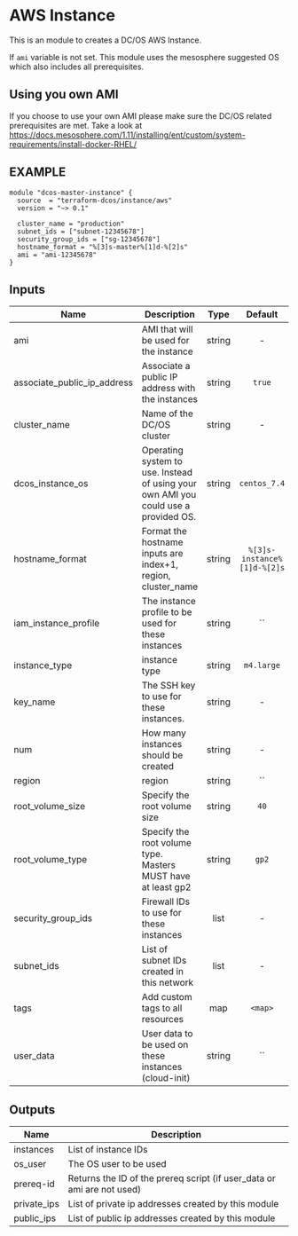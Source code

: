 AWS Instance
============
This is an module to creates a DC/OS AWS Instance.

If `ami` variable is not set. This module uses the mesosphere suggested OS
which also includes all prerequisites.

Using you own AMI
-----------------
If you choose to use your own AMI please make sure the DC/OS related
prerequisites are met. Take a look at https://docs.mesosphere.com/1.11/installing/ent/custom/system-requirements/install-docker-RHEL/

EXAMPLE
-------

```hcl
module "dcos-master-instance" {
  source  = "terraform-dcos/instance/aws"
  version = "~> 0.1"

  cluster_name = "production"
  subnet_ids = ["subnet-12345678"]
  security_group_ids = ["sg-12345678"]
  hostname_format = "%[3]s-master%[1]d-%[2]s"
  ami = "ami-12345678"
}
```


## Inputs

| Name | Description | Type | Default | Required |
|------|-------------|:----:|:-----:|:-----:|
| ami | AMI that will be used for the instance | string | - | yes |
| associate_public_ip_address | Associate a public IP address with the instances | string | `true` | no |
| cluster_name | Name of the DC/OS cluster | string | - | yes |
| dcos_instance_os | Operating system to use. Instead of using your own AMI you could use a provided OS. | string | `centos_7.4` | no |
| hostname_format | Format the hostname inputs are index+1, region, cluster_name | string | `%[3]s-instance%[1]d-%[2]s` | no |
| iam_instance_profile | The instance profile to be used for these instances | string | `` | no |
| instance_type | instance type | string | `m4.large` | no |
| key_name | The SSH key to use for these instances. | string | - | yes |
| num | How many instances should be created | string | - | yes |
| region | region | string | `` | no |
| root_volume_size | Specify the root volume size | string | `40` | no |
| root_volume_type | Specify the root volume type. Masters MUST have at least gp2 | string | `gp2` | no |
| security_group_ids | Firewall IDs to use for these instances | list | - | yes |
| subnet_ids | List of subnet IDs created in this network | list | - | yes |
| tags | Add custom tags to all resources | map | `<map>` | no |
| user_data | User data to be used on these instances (cloud-init) | string | `` | no |

## Outputs

| Name | Description |
|------|-------------|
| instances | List of instance IDs |
| os_user | The OS user to be used |
| prereq-id | Returns the ID of the prereq script (if user_data or ami are not used) |
| private_ips | List of private ip addresses created by this module |
| public_ips | List of public ip addresses created by this module |

